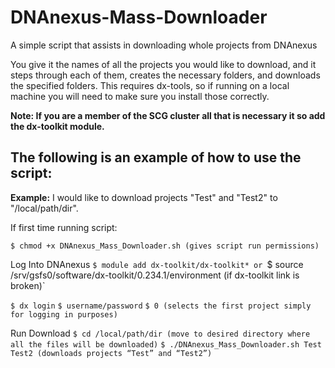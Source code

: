 # DNAnexus-Mass-Downloader
A simple script that assists in downloading whole projects from DNAnexus

You give it the names of all the projects you would like to download, and it steps through each of them, creates the necessary folders, and downloads the specified folders. This requires dx-tools, so if running on a local machine you will need to make sure you install those correctly.

**Note: If you are a member of the SCG cluster all that is necessary it so add the dx-toolkit module.**

## The following is an example of how to use the script:

**Example:**
I would like to download projects "Test" and "Test2" to "/local/path/dir".
 
If first time running script:

  `$ chmod +x DNAnexus_Mass_Downloader.sh (gives script run permissions)`
 
Log Into DNAnexus
  `$ module add dx-toolkit/dx-toolkit*
or
  `$ source /srv/gsfs0/software/dx-toolkit/0.234.1/environment (if dx-toolkit link is broken)`
 
  `$ dx login`
  `$ username/password`
  `$ 0 (selects the first project simply for logging in purposes)`
 
Run Download
  `$ cd /local/path/dir (move to desired directory where all the files will be downloaded)`
  `$ ./DNAnexus_Mass_Downloader.sh Test Test2 (downloads projects “Test” and “Test2”)`
